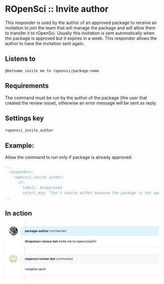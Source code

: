 ROpenSci :: Invite author
=========================

This responder is used by the author of an approved package to receive an invitation to join the team that will manage the package and will allow them to transfer it to rOpenSci. Usually this invitation is sent automatically when the package is approved but it expires in a week. This responder allows the author to have the invitation sent again.

## Listens to

```
@botname invite me to ropensci/package-name
```

## Requirements

The command must be run by the author of the package (the user that created the review issue), otherwise an error message will be sent as reply.


## Settings key

`ropensci_invite_author`

## Example:

Allow the command to run only if package is already approved:

```yaml
...
  responders:
    ropensci_invite_author:
      if:
        labels: 6/approved
        reject_msg: "Can't invite author because the package is not approved yet"
...
```

## In action

![](../../images/responders/ropensci/ropensci_invite_author.png "ROpenSci :: Invite author responder in action")
